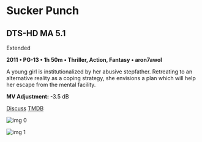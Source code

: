 # Sucker Punch

## DTS-HD MA 5.1

Extended

**2011 • PG-13 • 1h 50m • Thriller, Action, Fantasy • aron7awol**

A young girl is institutionalized by her abusive stepfather. Retreating to an alternative reality as a coping strategy, she envisions a plan which will help her escape from the mental facility.

**MV Adjustment:** -3.5 dB

[Discuss](https://www.avsforum.com/threads/bass-eq-for-filtered-movies.2995212/post-57504256)  [TMDB](23629)

![img 0](https://i.imgur.com/DFReNlo.jpg)

![img 1](https://i.imgur.com/WWtWo4M.jpg)

